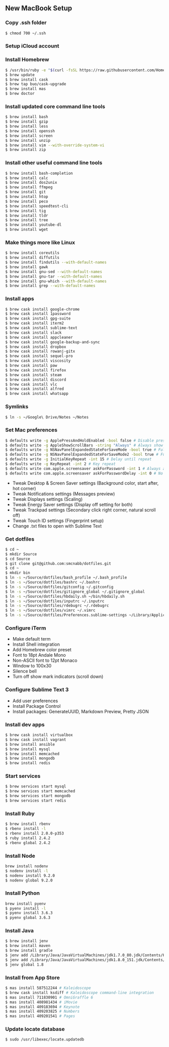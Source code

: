 
## New MacBook Setup

### Copy .ssh folder
```bash
$ chmod 700 ~/.ssh
```

### Setup iCloud account

### Install Homebrew
```bash
$ /usr/bin/ruby -e "$(curl -fsSL https://raw.githubusercontent.com/Homebrew/install/master/install)"
$ brew update
$ brew install cask
$ brew tap buo/cask-upgrade
$ brew install mas
$ brew doctor
```

### Install updated core command line tools
```bash
$ brew install bash
$ brew install gzip
$ brew install less
$ brew install openssh
$ brew install screen
$ brew install unzip
$ brew install vim --with-override-system-vi
$ brew install zip
```

### Install other useful command line tools
```bash
$ brew install bash-completion
$ brew install calc
$ brew install dos2unix
$ brew install ffmpeg
$ brew install git
$ brew install htop
$ brew install peco
$ brew install speedtest-cli
$ brew install tig
$ brew install tldr
$ brew install tree
$ brew install youtube-dl
$ brew install wget
```

### Make things more like Linux
```bash
$ brew install coreutils
$ brew install diffutils
$ brew install findutils --with-default-names
$ brew install gawk
$ brew install gnu-sed --with-default-names
$ brew install gnu-tar --with-default-names
$ brew install gnu-which --with-default-names
$ brew install grep --with-default-names
```

### Install apps
```bash
$ brew cask install google-chrome
$ brew cask install 1password
$ brew cask install gpg-suite
$ brew cask install iterm2
$ brew cask install sublime-text
$ brew cask install slack
$ brew cask install appcleaner
$ brew cask install google-backup-and-sync
$ brew cask install dropbox
$ brew cask install rowanj-gitx
$ brew cask install sequel-pro
$ brew cask install viscosity
$ brew cask install paw
$ brew cask install firefox
$ brew cask install steam
$ brew cask install discord
$ brew cask install vlc
$ brew cask install alfred
$ brew cask install whatsapp
```

### Symlinks
```bash
$ ln -s ~/Google\ Drive/Notes ~/Notes
```

### Set Mac preferences
```bash
$ defaults write -g ApplePressAndHoldEnabled -bool false # Disable press and hold, enabling key repeat
$ defaults write -g AppleShowScrollBars -string "Always" # Always show scrollbars
$ defaults write -g NSNavPanelExpandedStateForSaveMode -bool true # Full save dialog
$ defaults write -g NSNavPanelExpandedStateForSaveMode2 -bool true # Full save dialog
$ defaults write -g InitialKeyRepeat -int 15 # Delay until repeat
$ defaults write -g KeyRepeat -int 2 # Key repeat
$ defaults write com.apple.screensaver askForPassword -int 1 # Always ask for password after screensaver
$ defaults write com.apple.screensaver askForPasswordDelay -int 0 # No delay before asking for password
```
- Tweak Desktop & Screen Saver settings (Background color, start after, hot corner)
- Tweak Notifications settings (Messages preview)
- Tweak Displays settings (Scaling)
- Tweak Energy Saver settings (Display off setting for both)
- Tweak Trackpad settings (Secondary click right corner, natural scroll off)
- Tweak Touch ID settings (Fingerprint setup)
- Change .txt files to open with Sublime Text

### Get dotfiles
```bash
$ cd ~
$ mkdir Source
$ cd Source
$ git clone git@github.com:smcnabb/dotfiles.git
$ cd ~
$ mkdir bin
$ ln -s ~/Source/dotfiles/bash_profile ~/.bash_profile
$ ln -s ~/Source/dotfiles/bashrc ~/.bashrc
$ ln -s ~/Source/dotfiles/gitconfig ~/.gitconfig
$ ln -s ~/Source/dotfiles/gitignore_global ~/.gitignore_global
$ ln -s ~/Source/dotfiles/hbdaily.sh ~/bin/hbdaily.sh
$ ln -s ~/Source/dotfiles/inputrc ~/.inputrc
$ ln -s ~/Source/dotfiles/rdebugrc ~/.rdebugrc
$ ln -s ~/Source/dotfiles/vimrc ~/.vimrc
$ ln -s ~/Source/dotfiles/Preferences.sublime-settings ~/Library/Application\ Support/Sublime\ Text\ 3/Packages/User/Preferences.sublime-settings
```

### Configure iTerm
- Make default term
- Install Shell integration
- Add Homebrew color preset
- Font to 18pt Andale Mono
- Non-ASCII font to 12pt Monaco
- Window to 100x30
- Silence bell
- Turn off show mark indicators (scroll down)

### Configure Sublime Text 3
- Add user preferences
- Install Package Control
- Install packages: GenerateUUID, Markdown Preview, Pretty JSON

### Install dev apps
```bash
$ brew cask install virtualbox
$ brew cask install vagrant
$ brew install ansible
$ brew install mysql
$ brew install memcached
$ brew install mongodb
$ brew install redis
```

### Start services
```bash
$ brew services start mysql
$ brew services start memcached
$ brew services start mongodb
$ brew services start redis
```

### Install Ruby
```bash
$ brew install rbenv
$ rbenv install -l
$ rbenv install 2.0.0-p353
$ ruby install 2.4.2
$ rbenv global 2.4.2
```

### Install Node
```bash
brew install nodenv
$ nodenv install -l
$ nodenv install 9.2.0
$ nodenv global 9.2.0
```

### Install Python
```bash
brew install pyenv
$ pyenv install -l
$ pyenv install 3.6.3
$ pyenv global 3.6.3
```

### Install Java
```bash
$ brew install jenv
$ brew install maven
$ brew install gradle
$ jenv add /Library/Java/JavaVirtualMachines/jdk1.7.0_80.jdk/Contents/Home
$ jenv add /Library/Java/JavaVirtualMachines/jdk1.8.0_151.jdk/Contents/Home
$ jenv global 1.8
```

### Install from App Store
```bash
$ mas install 587512244 # Kaleidoscope
$ brew cask install ksdiff # Kaleidoscope command-line integration
$ mas install 711830901 # OmniGraffle 6
$ mas install 408981434 # iMovie
$ mas install 409183694 # Keynote
$ mas install 409203825 # Numbers
$ mas install 409201541 # Pages
```

### Update locate database
```bash
$ sudo /usr/libexec/locate.updatedb
```
